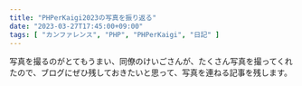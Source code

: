```yaml
---
title: "PHPerKaigi2023の写真を振り返る"
date: "2023-03-27T17:45:00+09:00"
tags: [ "カンファレンス", "PHP", "PHPerKaigi", "日記" ]
---
```


写真を撮るのがとてもうまい、同僚のけいごさんが、たくさん写真を撮ってくれたので、ブログにぜひ残しておきたいと思って、写真を連ねる記事を残します。

